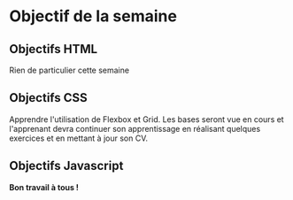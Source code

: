 # Objectif de la semaine

## Objectifs HTML

Rien de particulier cette semaine

## Objectifs CSS

Apprendre l'utilisation de Flexbox et Grid. Les bases seront vue en cours et l'apprenant devra continuer son apprentissage en réalisant quelques exercices et en mettant à jour son CV.

## Objectifs Javascript

**Bon travail à tous !**
